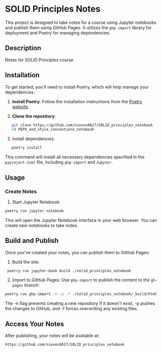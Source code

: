 # SOLID Principles Notes

This project is designed to take notes for a course using Jupyter notebooks and publish them using GitHub Pages. It utilizes the `ghp-import` library for deployment and Poetry for managing dependencies.

## Description
Notes for SOLID Principles course
## Installation

To get started, you'll need to install Poetry, which will help manage your dependencies:

1. **Install Poetry**: Follow the installation instructions from the [Poetry website](https://python-poetry.org/docs/#installation).

2. **Clone the repository**:

```bash
   git clone https://github.com/nieves0627/SOLID_principles_notebook
   cd PEP8_and_style_conventions_notebook
```
3. Install dependencies:
```bash
   poetry install
```
This command will install all necessary dependencies specified in the `pyproject.toml` file, including `ghp-import` and `Jupyter`.

## Usage
### Create Notes
1. Start Jupyter Notebook:
```bash
poetry run jupyter notebook
```
This will open the Jupyter Notebook interface in your web browser. You can create new notebooks to take notes.

## Build and Publish
Once you've created your notes, you can publish them to GitHub Pages:
1. Build the site:
```bash
 poetry run jupyter-book build ./solid_principles_notebook
```
 2. Import to GitHub Pages:
 Use `ghp-import` to publish the content to the `gh-pages` branch:
 ```bash
 poetry run ghp-import -n -p -f ./solid_principles_notebook/_build/html
 ```
 The -n flag prevents creating a new repository if it doesn't exist, -p pushes the changes to GitHub, and -f forces overwriting any existing files.

 ## Access Your Notes
 After publishing, your notes will be available at:
 ```bash
https://github.com/nieves0627/SOLID_principles_notebook
```